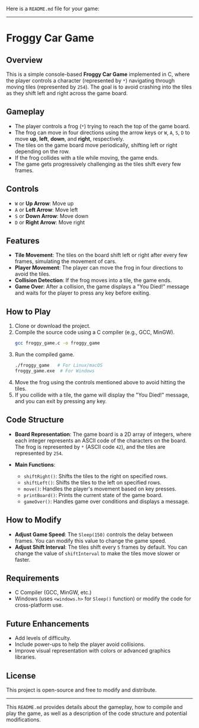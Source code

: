 Here is a `README.md` file for your game:

---

# Froggy Car Game

## Overview

This is a simple console-based **Froggy Car Game** implemented in C, where the player controls a character (represented by `*`) navigating through moving tiles (represented by `254`). The goal is to avoid crashing into the tiles as they shift left and right across the game board.

## Gameplay

- The player controls a frog (`*`) trying to reach the top of the game board.
- The frog can move in four directions using the arrow keys or `W`, `A`, `S`, `D` to move **up**, **left**, **down**, and **right**, respectively.
- The tiles on the game board move periodically, shifting left or right depending on the row.
- If the frog collides with a tile while moving, the game ends.
- The game gets progressively challenging as the tiles shift every few frames.

## Controls

- `W` or **Up Arrow**: Move up
- `A` or **Left Arrow**: Move left
- `S` or **Down Arrow**: Move down
- `D` or **Right Arrow**: Move right

## Features

- **Tile Movement**: The tiles on the board shift left or right after every few frames, simulating the movement of cars.
- **Player Movement**: The player can move the frog in four directions to avoid the tiles.
- **Collision Detection**: If the frog moves into a tile, the game ends.
- **Game Over**: After a collision, the game displays a "You Died!" message and waits for the player to press any key before exiting.

## How to Play

1. Clone or download the project.
2. Compile the source code using a C compiler (e.g., GCC, MinGW).
   ```bash
   gcc froggy_game.c -o froggy_game
   ```
3. Run the compiled game.
   ```bash
   ./froggy_game   # For Linux/macOS
   froggy_game.exe  # For Windows
   ```
4. Move the frog using the controls mentioned above to avoid hitting the tiles.
5. If you collide with a tile, the game will display the "You Died!" message, and you can exit by pressing any key.

## Code Structure

- **Board Representation**: The game board is a 2D array of integers, where each integer represents an ASCII code of the characters on the board. The frog is represented by `*` (ASCII code `42`), and the tiles are represented by `254`.
  
- **Main Functions**:
  - `shiftRight()`: Shifts the tiles to the right on specified rows.
  - `shiftLeft()`: Shifts the tiles to the left on specified rows.
  - `move()`: Handles the player's movement based on key presses.
  - `printBoard()`: Prints the current state of the game board.
  - `gameOver()`: Handles game over conditions and displays a message.

## How to Modify

- **Adjust Game Speed**: The `Sleep(150)` controls the delay between frames. You can modify this value to change the game speed.
- **Adjust Shift Interval**: The tiles shift every `5` frames by default. You can change the value of `shiftInterval` to make the tiles move slower or faster.
  
## Requirements

- C Compiler (GCC, MinGW, etc.)
- Windows (uses `<windows.h>` for `Sleep()` function) or modify the code for cross-platform use.

## Future Enhancements

- Add levels of difficulty.
- Include power-ups to help the player avoid collisions.
- Improve visual representation with colors or advanced graphics libraries.

## License

This project is open-source and free to modify and distribute.

---

This `README.md` provides details about the gameplay, how to compile and play the game, as well as a description of the code structure and potential modifications.
